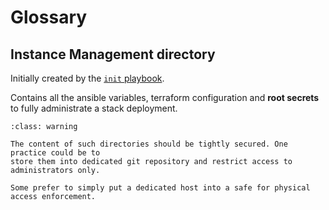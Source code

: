 # Glossary

## Instance Management directory

Initially created by the [`init` playbook](../reference/playbooks/init.md).

Contains all the ansible variables, terraform configuration and __root secrets__ to fully
administrate a stack deployment.

```{admonition} Warning
:class: warning

The content of such directories should be tightly secured. One practice could be to 
store them into dedicated git repository and restrict access to administrators only.

Some prefer to simply put a dedicated host into a safe for physical access enforcement.
```



